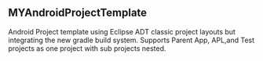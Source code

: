 MYAndroidProjectTemplate
---

Android Project template using Eclipse ADT classic project layouts but integrating the new gradle build system.
Supports Parent App, APL,and Test projects as one project with sub projects nested.